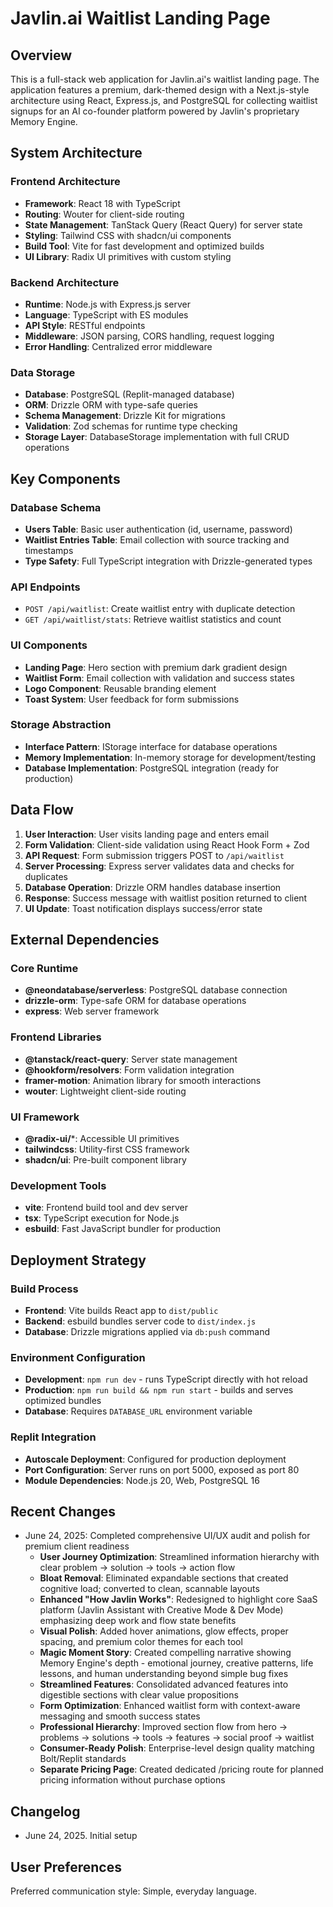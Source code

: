 # Javlin.ai Waitlist Landing Page

## Overview
This is a full-stack web application for Javlin.ai's waitlist landing page. The application features a premium, dark-themed design with a Next.js-style architecture using React, Express.js, and PostgreSQL for collecting waitlist signups for an AI co-founder platform powered by Javlin's proprietary Memory Engine.

## System Architecture

### Frontend Architecture
- **Framework**: React 18 with TypeScript
- **Routing**: Wouter for client-side routing
- **State Management**: TanStack Query (React Query) for server state
- **Styling**: Tailwind CSS with shadcn/ui components
- **Build Tool**: Vite for fast development and optimized builds
- **UI Library**: Radix UI primitives with custom styling

### Backend Architecture
- **Runtime**: Node.js with Express.js server
- **Language**: TypeScript with ES modules
- **API Style**: RESTful endpoints
- **Middleware**: JSON parsing, CORS handling, request logging
- **Error Handling**: Centralized error middleware

### Data Storage
- **Database**: PostgreSQL (Replit-managed database)
- **ORM**: Drizzle ORM with type-safe queries
- **Schema Management**: Drizzle Kit for migrations
- **Validation**: Zod schemas for runtime type checking
- **Storage Layer**: DatabaseStorage implementation with full CRUD operations

## Key Components

### Database Schema
- **Users Table**: Basic user authentication (id, username, password)
- **Waitlist Entries Table**: Email collection with source tracking and timestamps
- **Type Safety**: Full TypeScript integration with Drizzle-generated types

### API Endpoints
- `POST /api/waitlist`: Create waitlist entry with duplicate detection
- `GET /api/waitlist/stats`: Retrieve waitlist statistics and count

### UI Components
- **Landing Page**: Hero section with premium dark gradient design
- **Waitlist Form**: Email collection with validation and success states
- **Logo Component**: Reusable branding element
- **Toast System**: User feedback for form submissions

### Storage Abstraction
- **Interface Pattern**: IStorage interface for database operations
- **Memory Implementation**: In-memory storage for development/testing
- **Database Implementation**: PostgreSQL integration (ready for production)

## Data Flow

1. **User Interaction**: User visits landing page and enters email
2. **Form Validation**: Client-side validation using React Hook Form + Zod
3. **API Request**: Form submission triggers POST to `/api/waitlist`
4. **Server Processing**: Express server validates data and checks for duplicates
5. **Database Operation**: Drizzle ORM handles database insertion
6. **Response**: Success message with waitlist position returned to client
7. **UI Update**: Toast notification displays success/error state

## External Dependencies

### Core Runtime
- **@neondatabase/serverless**: PostgreSQL database connection
- **drizzle-orm**: Type-safe ORM for database operations
- **express**: Web server framework

### Frontend Libraries
- **@tanstack/react-query**: Server state management
- **@hookform/resolvers**: Form validation integration
- **framer-motion**: Animation library for smooth interactions
- **wouter**: Lightweight client-side routing

### UI Framework
- **@radix-ui/***: Accessible UI primitives
- **tailwindcss**: Utility-first CSS framework
- **shadcn/ui**: Pre-built component library

### Development Tools
- **vite**: Frontend build tool and dev server
- **tsx**: TypeScript execution for Node.js
- **esbuild**: Fast JavaScript bundler for production

## Deployment Strategy

### Build Process
- **Frontend**: Vite builds React app to `dist/public`
- **Backend**: esbuild bundles server code to `dist/index.js`
- **Database**: Drizzle migrations applied via `db:push` command

### Environment Configuration
- **Development**: `npm run dev` - runs TypeScript directly with hot reload
- **Production**: `npm run build && npm run start` - builds and serves optimized bundles
- **Database**: Requires `DATABASE_URL` environment variable

### Replit Integration
- **Autoscale Deployment**: Configured for production deployment
- **Port Configuration**: Server runs on port 5000, exposed as port 80
- **Module Dependencies**: Node.js 20, Web, PostgreSQL 16

## Recent Changes
- June 24, 2025: Completed comprehensive UI/UX audit and polish for premium client readiness
  - **User Journey Optimization**: Streamlined information hierarchy with clear problem → solution → tools → action flow
  - **Bloat Removal**: Eliminated expandable sections that created cognitive load; converted to clean, scannable layouts
  - **Enhanced "How Javlin Works"**: Redesigned to highlight core SaaS platform (Javlin Assistant with Creative Mode & Dev Mode) emphasizing deep work and flow state benefits
  - **Visual Polish**: Added hover animations, glow effects, proper spacing, and premium color themes for each tool
  - **Magic Moment Story**: Created compelling narrative showing Memory Engine's depth - emotional journey, creative patterns, life lessons, and human understanding beyond simple bug fixes
  - **Streamlined Features**: Consolidated advanced features into digestible sections with clear value propositions
  - **Form Optimization**: Enhanced waitlist form with context-aware messaging and smooth success states
  - **Professional Hierarchy**: Improved section flow from hero → problems → solutions → tools → features → social proof → waitlist
  - **Consumer-Ready Polish**: Enterprise-level design quality matching Bolt/Replit standards
  - **Separate Pricing Page**: Created dedicated /pricing route for planned pricing information without purchase options

## Changelog
- June 24, 2025. Initial setup

## User Preferences
Preferred communication style: Simple, everyday language.